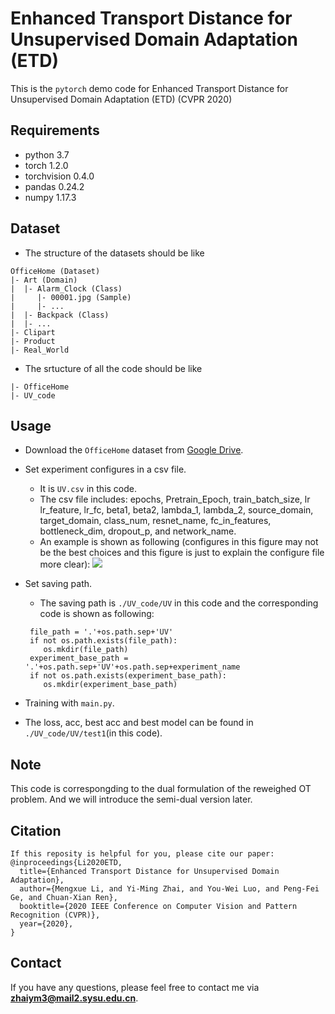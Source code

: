 # Enhanced Transport Distance for Unsupervised Domain Adaptation (ETD)
This is the `pytorch` demo code for Enhanced Transport Distance for Unsupervised Domain Adaptation (ETD) (CVPR 2020)
## Requirements
* python 3.7
* torch 1.2.0
* torchvision 0.4.0
* pandas 0.24.2
* numpy 1.17.3
## Dataset

* The structure of the datasets should be like
```
OfficeHome (Dataset)
|- Art (Domain)
|  |- Alarm_Clock (Class)
|     |- 00001.jpg (Sample) 
|     |- ...
|  |- Backpack (Class)
|  |- ...
|- Clipart
|- Product 
|- Real_World

```
* The srtucture of all the code should be like
```
|- OfficeHome
|- UV_code
```
## Usage
* Download the `OfficeHome` dataset from [Google Drive](https://drive.google.com/open?id=1amUrjcOaAAfuiKzwi5fbJXweMEi8b0Jj).
* Set experiment configures in a csv file.
  * It is `UV.csv` in this code.
  * The csv file includes: epochs, Pretrain_Epoch, train_batch_size, lr	lr_feature, lr_fc, beta1, beta2, lambda_1, lambda_2, source_domain, target_domain, class_num, resnet_name, fc_in_features, bottleneck_dim, dropout_p, and network_name.
  * An example is shown as following (configures in this figure may not be the best choices and this figure is just to explain the configure file more clear):
  ![](https://github.com/yimzhai3/ETD/raw/master/pictures/configures.png)  
  
* Set saving path.
  * The saving path is `./UV_code/UV` in this code and the corresponding code is shown as following:
  
  ```
   file_path = '.'+os.path.sep+'UV' 
   if not os.path.exists(file_path):
      os.mkdir(file_path)
   experiment_base_path = '.'+os.path.sep+'UV'+os.path.sep+experiment_name        
   if not os.path.exists(experiment_base_path):
      os.mkdir(experiment_base_path)
  ```
 * Training with `main.py`.
 * The loss, acc, best acc and best model can be found in `./UV_code/UV/test1`(in this code). 
## Note
This code is correspongding to the dual formulation of the reweighed OT problem. And we will introduce the semi-dual version later. 
## Citation
```
If this reposity is helpful for you, please cite our paper:
@inproceedings{Li2020ETD,
  title={Enhanced Transport Distance for Unsupervised Domain Adaptation},
  author={Mengxue Li, and Yi-Ming Zhai, and You-Wei Luo, and Peng-Fei Ge, and Chuan-Xian Ren},
  booktitle={2020 IEEE Conference on Computer Vision and Pattern Recognition (CVPR)},
  year={2020},
}
```
## Contact
If you have any questions, please feel free to contact me via **zhaiym3@mail2.sysu.edu.cn**.
